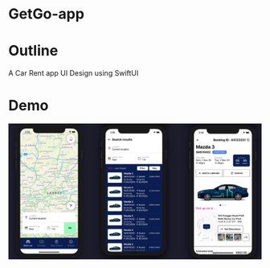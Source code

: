 # GetGo-app

# Outline
A Car Rent app UI Design using SwiftUI

# Demo
![alt text](https://github.com/timtjahjadi/GetGo-app/blob/main/GetGo.png)
